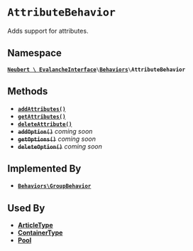 # `AttributeBehavior`

Adds support for attributes.

## Namespace

[**`Neubert \ EvalancheInterface`**](../index.md)`\`[**`Behaviors`**](../index.md#behaviors)`\`**`AttributeBehavior`**

## Methods

- [**`addAttributes()`**](AttributeBehavior/addAttribute.md)
- [**`getAttributes()`**](AttributeBehavior/getAttributes.md)
- [**`deleteAttribute()`**](AttributeBehavior/deleteAttribute.md)
- ~~**`addOption()`**~~ *coming soon*
- ~~**`getOptions()`**~~ *coming soon*
- ~~**`deleteOption()`**~~ *coming soon*

## Implemented By

- [**`Behaviors\GroupBehavior`**](GroupBehavior.md)

## Used By

- [**ArticleType**](#)
- [**ContainerType**](#)
- [**Pool**](#)
